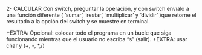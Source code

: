 2- CALCULAR
Con switch, preguntar la operación, y con switch envíalo a una función diferente
( ‘sumar’, ‘restar’, ‘multiplicar’ y ‘dividir’ )que retorne el resultado a la opción del switch y se
muestre en terminal.

+EXTRA: Opcional: colocar todo el programa en un bucle que siga funcionando mientras que el usuario no
escriba “s” (salir).
+EXTRA: usar char y (+, -, *,/)